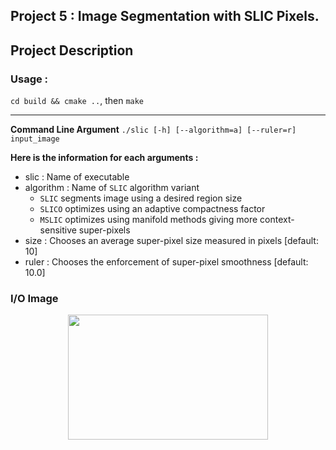 ## Project 5 : Image Segmentation with SLIC Pixels.


## Project Description

### Usage : 

``cd build && cmake ..``, then `make`

---
**Command Line Argument**
```./slic [-h] [--algorithm=a] [--ruler=r] input_image```

**Here is the information for each arguments :**

- slic 			 : Name of executable
- algorithm     : Name of `SLIC` algorithm variant
  - `SLIC` segments image using a desired region size
  - `SLICO` optimizes using an adaptive compactness factor
  - `MSLIC` optimizes using manifold methods giving more context-sensitive super-pixels
- size             : Chooses an average super-pixel size measured in pixels [default: 10]
- ruler            : Chooses the enforcement of super-pixel smoothness [default: 10.0]

### I/O Image
<p align="center">
  <img src="./img/usa.png" width="320" height="200" >
</p>